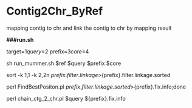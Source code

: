 # Contig2Chr_ByRef
mapping contig to chr and link the contig to chr by mapping result

**###run.sh**

target=$1
query=$2
prefix=$3
core=$4

sh run_mummer.sh $ref $query $prefix  $core

sort -k 1,1 -k 2,2n ${prefix}.filter.linkage >${prefix}.filter.linkage.sorted

perl FindBestPositon.pl ${prefix}.filter.linkage.sorted  >${prefix}.fix.info;done

perl chain_ctg_2_chr.pl  $query  ${prefix}.fix.info
 
